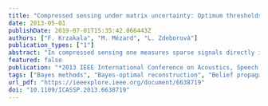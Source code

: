 ```yaml
---
title: "Compressed sensing under matrix uncertainty: Optimum thresholds and robust approximate message passing"
date: 2013-05-01
publishDate: 2019-07-01T15:35:42.066443Z
authors: ["F. Krzakala", "M. Mézard", "L. Zdeborová"]
publication_types: ["1"]
abstract: "In compressed sensing one measures sparse signals directly in a compressed form via a linear transform and then reconstructs the original signal. However, it is often the case that the linear transform itself is known only approximately, a situation called matrix uncertainty, and that the measurement process is noisy. Here we present two contributions to this problem: first, we use the replica method to determine the mean-squared error of the Bayes-optimal reconstruction of sparse signals under matrix uncertainty. Second, we consider a robust variant of the approximate message passing algorithm and demonstrate numerically that in the limit of large systems, this algorithm matches the optimal performance in a large region of parameters."
featured: false
publication: "*2013 IEEE International Conference on Acoustics, Speech and Signal Processing*"
tags: ["Bayes methods", "Bayes-optimal reconstruction", "Belief propagation", "compressed sensing", "Compressed sensing", "linear transform", "matrix uncertainty", "mean square error methods", "mean-squared error determination", "Measurement uncertainty", "message passing", "Message passing", "Noise", "Noise measurement", "Performance analysis", "replica method", "robust approximate message passing alogorithm", "Robustness", "signal reconstruction", "sparse matrices", "sparse signal measurement", "transforms", "Uncertainty"]
url_pdf: "https://ieeexplore.ieee.org/document/6638719"
doi: "10.1109/ICASSP.2013.6638719"
---
```


